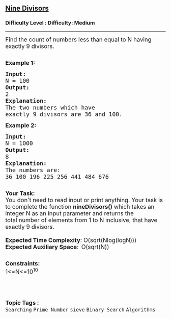 <h2><a href="https://www.geeksforgeeks.org/problems/nine-divisors3751/1?page=1&category=Binary%20Search&difficulty=Medium,Hard&status=unsolved,attempted&sortBy=accuracy">Nine Divisors</a></h2><h3>Difficulty Level : Difficulty: Medium</h3><hr><div class="problems_problem_content__Xm_eO"><p><span style="font-size:18px">Find the count of numbers less than equal to N having exactly 9 divisors.</span><br>
&nbsp;</p>

<p><strong><span style="font-size:18px">Example 1:</span></strong></p>

<pre><strong><span style="font-size:18px">Input:
</span></strong><span style="font-size:18px">N = 100</span><strong><span style="font-size:18px">
Output:</span><span style="font-size:18px">
</span></strong><span style="font-size:18px">2</span><strong><span style="font-size:18px">
Explanation:
</span></strong><span style="font-size:18px">The two numbers which have 
exactly 9 divisors are 36 and 100.</span></pre>

<p><strong><span style="font-size:18px">Example 2:</span></strong></p>

<pre><strong><span style="font-size:18px">Input:
</span></strong><span style="font-size:18px">N = 1000</span><strong><span style="font-size:18px">
Output:
</span></strong><span style="font-size:18px">8 </span><strong><span style="font-size:18px">
Explanation:
</span></strong><span style="font-size:18px">The numbers are:
36 100 196 225 256 441 484 676</span></pre>

<p><br>
<span style="font-size:18px"><strong>Your Task:&nbsp;&nbsp;</strong><br>
You don't need to read input or print anything. Your task is to complete the function&nbsp;<strong>nineDivisors()</strong>&nbsp;which takes an integer N&nbsp;as an&nbsp;input&nbsp;parameter and returns the total&nbsp;number of elements from 1 to N inclusive, that have exactly 9 divisors.<br>
<br>
<strong>Expected Time Complexity</strong>:&nbsp;O(sqrt(Nlog(logN)))</span><br>
<span style="font-size:18px"><strong>Expected Auxiliary Space</strong>:&nbsp;</span>&nbsp;<span style="font-size:18px">O(sqrt(N))</span><br>
&nbsp;</p>

<p><span style="font-size:18px"><strong>Constraints:</strong><br>
1&lt;=N&lt;=10<sup>10</sup></span></p>

<p>&nbsp;</p>
</div><br><p><span style=font-size:18px><strong>Topic Tags : </strong><br><code>Searching</code>&nbsp;<code>Prime Number</code>&nbsp;<code>sieve</code>&nbsp;<code>Binary Search</code>&nbsp;<code>Algorithms</code>&nbsp;